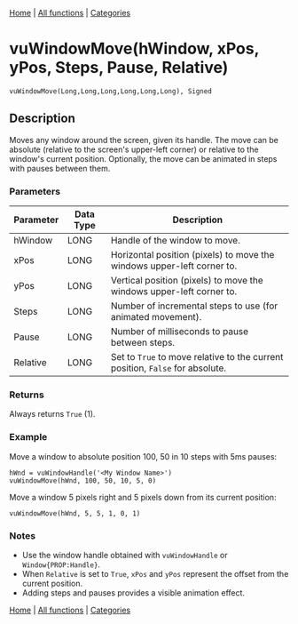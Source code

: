 [Home](../index.md) | [All functions](index.md) | [Categories](../categories/index.md)

# vuWindowMove(hWindow, xPos, yPos, Steps, Pause, Relative)

```Prototype
vuWindowMove(Long,Long,Long,Long,Long,Long), Signed
```


## Description
Moves any window around the screen, given its handle. The move can be absolute (relative to the screen's upper-left corner) or relative to the window's current position. Optionally, the move can be animated in steps with pauses between them.

### Parameters

| Parameter | Data Type | Description                                                                 |
|-----------|-----------|-----------------------------------------------------------------------------|
| hWindow   | LONG      | Handle of the window to move.                                               |
| xPos      | LONG      | Horizontal position (pixels) to move the windows upper-left corner to.     |
| yPos      | LONG      | Vertical position (pixels) to move the windows upper-left corner to.       |
| Steps     | LONG      | Number of incremental steps to use (for animated movement).                 |
| Pause     | LONG      | Number of milliseconds to pause between steps.                              |
| Relative  | LONG      | Set to `True` to move relative to the current position, `False` for absolute.|

### Returns
Always returns `True` (1).

### Example

Move a window to absolute position 100, 50 in 10 steps with 5ms pauses:

```Clarion
hWnd = vuWindowHandle('<My Window Name>')
vuWindowMove(hWnd, 100, 50, 10, 5, 0)
```

Move a window 5 pixels right and 5 pixels down from its current position:

```Clarion
vuWindowMove(hWnd, 5, 5, 1, 0, 1)
```

### Notes
- Use the window handle obtained with `vuWindowHandle` or `Window{PROP:Handle}`.  
- When `Relative` is set to `True`, `xPos` and `yPos` represent the offset from the current position.  
- Adding steps and pauses provides a visible animation effect.

[Home](../index.md) | [All functions](index.md) | [Categories](../categories/index.md)
